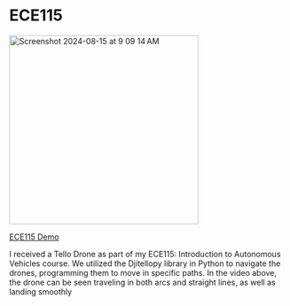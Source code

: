 # ECE115

<img width="341" alt="Screenshot 2024-08-15 at 9 09 14 AM" src="https://github.com/user-attachments/assets/07675e53-1e76-4027-8c38-132a936be5c5">

[ECE115 Demo](https://youtube.com/shorts/WJ-8ck39AV8?feature=share)

I received a Tello Drone as part of my ECE115: Introduction to Autonomous Vehicles course. We utilized the Djitellopy library in Python to navigate the drones, programming them to move in specific paths. In the video above, the drone can be seen traveling in both arcs and straight lines, as well as landing smoothly

